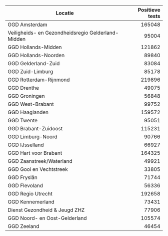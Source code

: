 | Locatie | Positieve tests |
|---------|----------------:|
| GGD Amsterdam                            | 165048 |
| Veiligheids- en Gezondheidsregio Gelderland-Midden | 95004 |
| GGD Hollands-Midden                      | 121862 |
| GGD Hollands-Noorden                     | 89840 |
| GGD Gelderland-Zuid                      | 83084 |
| GGD Zuid-Limburg                         | 85178 |
| GGD Rotterdam-Rijnmond                   | 219896 |
| GGD Drenthe                              | 49075 |
| GGD Groningen                            | 56848 |
| GGD West-Brabant                         | 99752 |
| GGD Haaglanden                           | 159572 |
| GGD Twente                               | 95051 |
| GGD Brabant-Zuidoost                     | 115231 |
| GGD Limburg-Noord                        | 90766 |
| GGD IJsselland                           | 66927 |
| GGD Hart voor Brabant                    | 164325 |
| GGD Zaanstreek/Waterland                 | 49921 |
| GGD Gooi en Vechtstreek                  | 33805 |
| GGD Fryslân                              | 71744 |
| GGD Flevoland                            | 56336 |
| GGD Regio Utrecht                        | 192658 |
| GGD Kennemerland                         | 73431 |
| Dienst Gezondheid & Jeugd ZHZ            | 77906 |
| GGD Noord- en Oost-Gelderland            | 105574 |
| GGD Zeeland                              | 46454 |
